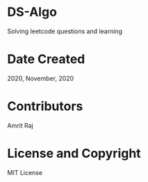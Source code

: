 # DS-Algo
Solving leetcode questions and learning

# Date Created
2020, November, 2020

# Contributors
Amrit Raj

# License and Copyright
MIT License
